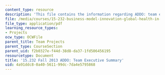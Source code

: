 ```yaml
---
content_type: resource
description: 'This file contains the information regarding ADDO: team executive summary.'
file: /media/courses/15-232-business-model-innovation-global-health-in-frontier-markets-fall-2013/4a91ddc80a40561199dc7da4e5795868_MIT15_232F13_t1_excsummary.pdf
file_type: application/pdf
learning_resource_types:
- Projects
ocw_type: OCWFile
parent_title: Team Projects
parent_type: CourseSection
parent_uid: f2b0327e-f44d-38d8-da37-1fd506456195
resourcetype: Document
title: '15.232 Fall 2013 ADDO: Team Executive Summary'
uid: 4a91ddc8-0a40-5611-99dc-7da4e5795868
---
```

